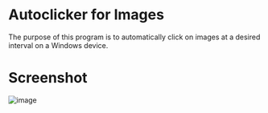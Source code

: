 # Autoclicker for Images
 The purpose of this program is to automatically click on images at a desired interval on a Windows device.

# Screenshot
![image](https://github.com/AsePlayer/Autoclicker-for-Images/assets/52973701/812310eb-0b51-4cdd-8c37-a15402dc6192)
